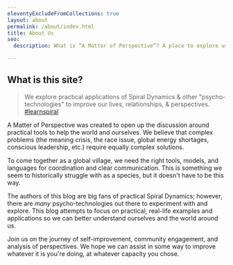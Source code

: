 ```yaml
---
eleventyExcludeFromCollections: true
layout: about
permalink: /about/index.html
title: About Us
seo:
  description: What is “A Matter of Perspective”? A place to explore useful &amp; practical ways of improving our lives.

---
```


## What is this site?

> We explore practical applications of Spiral Dynamics & other "psycho-technologies" to improve our lives, relationships, & perspectives. [#learnspiral](https://twitter.com/search?q=%23learnspiral)

A Matter of Perspective was created to open up the discussion around practical tools to help the world and ourselves. We believe that complex problems (the meaning crisis, the race issue, global energy shortages, conscious leadership, etc.) require equally complex solutions.

To come together as a global village, we need the right tools, models, and languages for coordination and clear communication. This is something we seem to historically struggle with as a species, but it doesn't have to be this way.

The authors of this blog are big fans of practical Spiral Dynamics; however, there are *many* psycho-technologies out there to experiment with and explore. This blog attempts to focus on practical, real-life examples and applications so we can better understand ourselves and the world around us.

Join us on the journey of self-improvement, community engagement, and analysis of perspectives. We hope we can assist in some way to improve whatever it is you're doing, at whatever capacity you chose.
